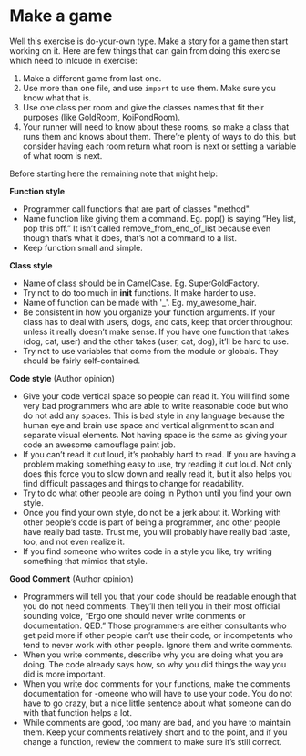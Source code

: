 # Make a game

Well this exercise is do-your-own type. Make a story for a game then start working on it. Here are few things that can gain from doing this exercise which need to inlcude in exercise:
1. Make a different game from last one.
2. Use more than one file, and use `import` to use them. Make sure you know what that is.
3. Use one class per room and give the classes names that fit their purposes (like GoldRoom, KoiPondRoom).
4. Your runner will need to know about these rooms, so make a class that runs them and knows about them. There’re plenty of ways to do this, but consider having each room return what room is next or setting a variable of what room is next.

Before starting here the remaining note that might help:

**Function style**
- Programmer call functions that are part of classes "method".
- Name function like giving them a command. Eg. pop() is saying “Hey list, pop this off.” It isn’t called remove_from_end_of_list because even though that’s what it does, that’s not a command to a list.
- Keep function small and simple.

**Class style**
- Name of class should be in CamelCase. Eg. SuperGoldFactory.
- Try not to do too much in __init__ functions. It make harder to use.
- Name of function can be made with '_'. Eg. my_awesome_hair.
- Be consistent in how you organize your function arguments. If your class has to deal with users, dogs, and cats, keep that order throughout unless it really doesn’t make sense. If you have one function that takes (dog, cat, user) and the other takes (user, cat, dog), it’ll be hard to use.
- Try not to use variables that come from the module or globals. They should be fairly self-contained.

**Code style** (Author opinion)
- Give your code vertical space so people can read it. You will find some very bad programmers who are able to write reasonable code but who do not add any spaces. This is bad style in any language because the human eye and brain use space and vertical alignment to scan and separate visual elements. Not having space is the same as giving your code an awesome camouflage paint job.
- If you can’t read it out loud, it’s probably hard to read. If you are having a problem making something easy to use, try reading it out loud. Not only does this force you to slow down and really read it, but it also helps you find difficult passages and things to change for readability.
- Try to do what other people are doing in Python until you find your own style.
- Once you find your own style, do not be a jerk about it. Working with other people’s code is part of being a programmer, and other people have really bad taste. Trust me, you will probably have really bad taste, too, and not even realize it.
- If you find someone who writes code in a style you like, try writing something that mimics that style.

**Good Comment** (Author opinion)
- Programmers will tell you that your code should be readable enough that you do not need comments. They’ll then tell you in their most official sounding voice, “Ergo one should never write comments or documentation. QED.” Those programmers are either consultants who get paid more if other people can’t use their code, or incompetents who tend to never work with other people. Ignore them and write comments.
- When you write comments, describe why you are doing what you are doing. The code already says how, so why you did things the way you did is more important.
- When you write doc comments for your functions, make the comments documentation for
-omeone who will have to use your code. You do not have to go crazy, but a nice little sentence about what someone can do with that function helps a lot.
- While comments are good, too many are bad, and you have to maintain them. Keep your comments relatively short and to the point, and if you change a function, review the comment to make sure it’s still correct.

